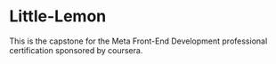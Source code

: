 # Little-Lemon
This is the capstone for the Meta Front-End Development professional certification sponsored by coursera.
